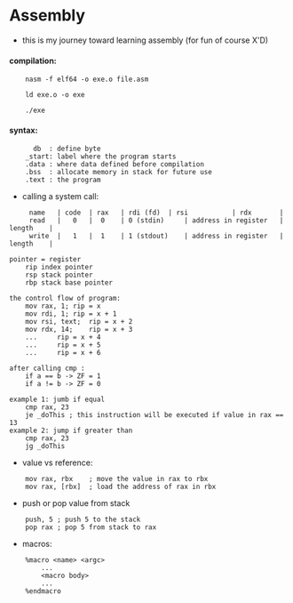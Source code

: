 # Assembly

+ this is my journey toward learning assembly (for fun of course X'D)
#### compilation:
```
	nasm -f elf64 -o exe.o file.asm
```
```
	ld exe.o -o exe
```
```
	./exe
```
#### syntax:
```
	  db  : define byte
	_start: label where the program starts
	.data : where data defined before compilation
	.bss  : allocate memory in stack for future use
	.text : the program
```
+ calling a system call:
```
	 name	| code	| rax	| rdi (fd) 	| rsi			| rdx		|
	 read	|   0  	|  0	| 0 (stdin) 	| address in register 	| length	|	 
	 write	|   1  	|  1	| 1 (stdout)	| address in register 	| length	|	 
```
```
pointer = register
	rip index pointer
	rsp stack pointer
	rbp stack base pointer
```
```
the control flow of program:
	mov rax, 1;	rip = x
	mov rdi, 1;	rip = x + 1
	mov rsi, text;	rip = x + 2
	mov rdx, 14;	rip = x + 3
	...		rip = x + 4
	...		rip = x + 5
	...		rip = x + 6
```

```
after calling cmp :
	if a == b -> ZF = 1
	if a != b -> ZF = 0
```
```
example 1: jumb if equal
	cmp rax, 23
	je _doThis ; this instruction will be executed if value in rax == 13
example 2: jump if greater than
	cmp rax, 23
	jg _doThis
```

+ value vs reference:
```
	mov rax, rbx	; move the value in rax to rbx
	mov rax, [rbx]	; load the address of rax in rbx
```
+ push or pop value from stack
```
	push, 5 ; push 5 to the stack
	pop rax ; pop 5 from stack to rax
```
+ macros:
```
	%macro <name> <argc>
		...
		<macro body>
		...
	%endmacro
```
